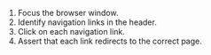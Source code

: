 1. Focus the browser window.
2. Identify navigation links in the header.
3. Click on each navigation link.
4. Assert that each link redirects to the correct page.